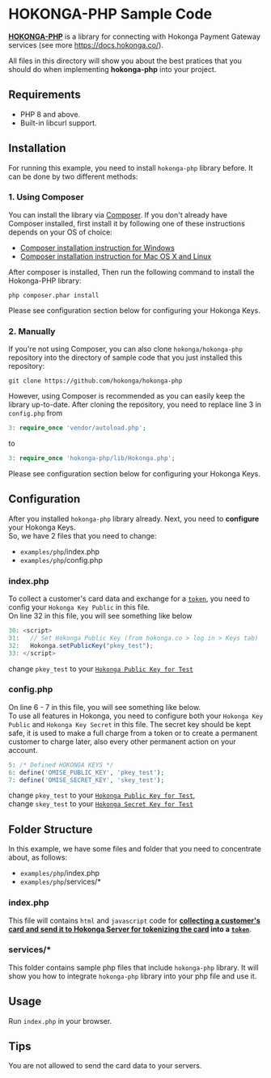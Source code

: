 # HOKONGA-PHP Sample Code
**[HOKONGA-PHP](https://github.com/hokonga/hokonga-php)** is a library for connecting with Hokonga Payment Gateway services (see more https://docs.hokonga.co/).

All files in this directory will show you about the best pratices that you should do when implementing  **hokonga-php** into your project.

## Requirements
- PHP 8 and above.
- Built-in libcurl support.

## Installation
For running this example, you need to install `hokonga-php` library before. It can be done by two different methods:

### 1. Using Composer
You can install the library via [Composer](https://getcomposer.org/). If you don't already have Composer installed, first install it by following one of these instructions depends on your OS of choice:
* [Composer installation instruction for Windows](https://getcomposer.org/doc/00-intro.md#installation-windows)
* [Composer installation instruction for Mac OS X and Linux](https://getcomposer.org/doc/00-intro.md#installation-linux-unix-osx)

After composer is installed, Then run the following command to install the Hokonga-PHP library:

```
php composer.phar install
```

Please see configuration section below for configuring your Hokonga Keys.

### 2. Manually

If you're not using Composer, you can also clone `hokonga/hokonga-php` repository into the directory of sample code that you just installed this repository:

```
git clone https://github.com/hokonga/hokonga-php
```

However, using Composer is recommended as you can easily keep the library up-to-date. After cloning the repository, you need to replace line 3 in `config.php` from
```php
3: require_once 'vendor/autoload.php';
```

to

```php
3: require_once 'hokonga-php/lib/Hokonga.php';
```

Please see configuration section below for configuring your Hokonga Keys.

## Configuration
After you installed `hokonga-php` library already. Next, you need to **configure** your Hokonga Keys.  
So, we have 2 files that you need to change:
- `examples/php`/index.php
- `examples/php`/config.php 

### index.php
To collect a customer's card data and exchange for a [`token`](https://docs.hokonga.co/api/tokens/), you need to config your `Hokonga Key Public` in this file.  
On line 32 in this file, you will see something like below
```javascript
30: <script>
31:   // Set Hokonga Public Key (from hokonga.co > log in > Keys tab)
32:   Hokonga.setPublicKey("pkey_test");
33: </script>
```
change `pkey_test` to your [`Hokonga Public Key for Test`](https://docs.hokonga.co/api/authentication/)

### config.php
On line 6 - 7 in this file, you will see something like below.  
To use all features in Hokonga, you need to configure both your `Hokonga Key Public` and `Hokonga Key Secret` in this file. The secret key should be kept safe, it is used to make a full charge from a token or to create a permanent customer to charge later, also every other permanent action on your account.  
```php
5: /* Defined HOKONGA KEYS */
6: define('OMISE_PUBLIC_KEY', 'pkey_test');
7: define('OMISE_SECRET_KEY', 'skey_test');
```
change `pkey_test` to your [`Hokonga Public Key for Test`](https://docs.hokonga.co/api/authentication/),  
change `skey_test` to your [`Hokonga Secret Key for Test`](https://docs.hokonga.co/api/authentication/)


## Folder Structure
In this example, we have some files and folder that you need to concentrate about, as follows:
- `examples/php`/index.php
- `examples/php`/services/*

### index.php
This file will contains `html` and `javascript` code for **[collecting a customer's card and send it to Hokonga Server for tokenizing the card](https://docs.hokonga.co/collecting-card-information/) into a  [`token`](https://docs.hokonga.co/api/tokens/)**.

### services/*
This folder contains sample php files that include `hokonga-php` library. It will show you how to integrate `hokonga-php` library into your php file and use it.

## Usage
Run `index.php` in your browser.

## Tips
You are not allowed to send the card data to your servers.

